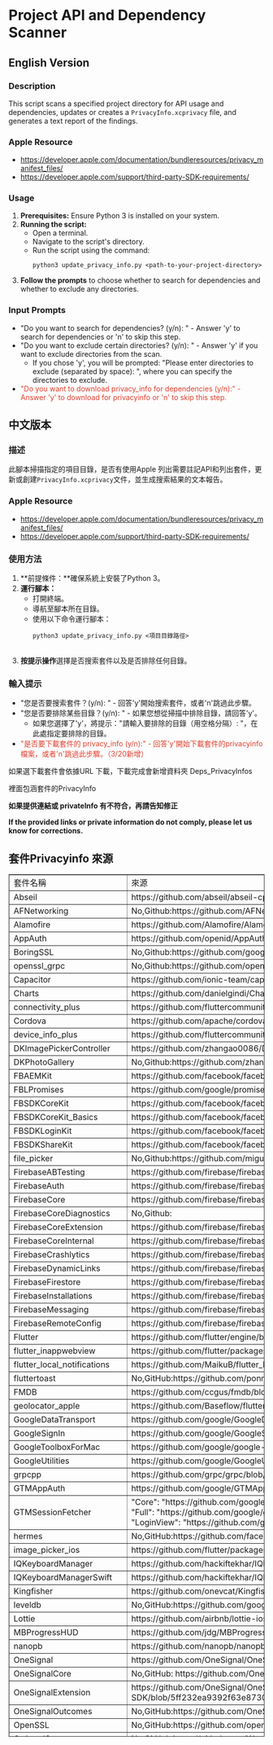 <p>&nbsp;</p>
<div dir="auto">
	<div class="markdown-heading" dir="auto">
		<h1 class="heading-element" dir="auto">Project API and Dependency Scanner</h1>
		<a id="user-content-project-api-and-dependency-scanner" class="anchor" href="https://github.com/kimbely0320/update_privacy_info.py#project-api-and-dependency-scanner"></a></div>
	<a id="user-content-project-api-and-dependency-scanner" href="https://github.com/kimbely0320/update_privacy_info.py#project-api-and-dependency-scanner"></a></div>
<div dir="auto">
	<div class="markdown-heading" dir="auto">
		<h2 class="heading-element" dir="auto">English Version</h2>
		<a id="user-content-english-version" class="anchor" href="https://github.com/kimbely0320/update_privacy_info.py#english-version"></a></div>
	<a id="user-content-english-version" href="https://github.com/kimbely0320/update_privacy_info.py#english-version"></a></div>
<div dir="auto">
	<div class="markdown-heading" dir="auto">
		<h3 class="heading-element" dir="auto">Description</h3>
		<a id="user-content-description" class="anchor" href="https://github.com/kimbely0320/update_privacy_info.py#description"></a></div>
	<a id="user-content-description" href="https://github.com/kimbely0320/update_privacy_info.py#description"></a></div>
<p dir="auto">This script scans a specified project directory for API usage and dependencies, updates or creates a <code>PrivacyInfo.xcprivacy</code> file, and generates a text report of the findings.</p>
<div dir="auto">
	<div class="markdown-heading" dir="auto">
		<h3 class="heading-element" dir="auto">Apple Resource</h3>
		<a id="user-content-apple-resource" class="anchor" href="https://github.com/kimbely0320/update_privacy_info.py#apple-resource"></a></div>
	<a id="user-content-apple-resource" href="https://github.com/kimbely0320/update_privacy_info.py#apple-resource"></a></div>
<ul dir="auto">
	<li><a href="https://developer.apple.com/documentation/bundleresources/privacy_manifest_files/" rel="nofollow">https://developer.apple.com/documentation/bundleresources/privacy_manifest_files/</a></li>
	<li><a href="https://developer.apple.com/support/third-party-SDK-requirements/" rel="nofollow">https://developer.apple.com/support/third-party-SDK-requirements/</a></li>
</ul>
<div dir="auto">
	<div class="markdown-heading" dir="auto">
		<h3 class="heading-element" dir="auto">Usage</h3>
		<a id="user-content-usage" class="anchor" href="https://github.com/kimbely0320/update_privacy_info.py#usage"></a></div>
	<a id="user-content-usage" href="https://github.com/kimbely0320/update_privacy_info.py#usage"></a></div>
<ol dir="auto">
	<li><strong>Prerequisites:</strong> Ensure Python 3 is installed on your system.</li>
	<li><strong>Running the script:</strong>
		<ul dir="auto">
			<li>Open a terminal.</li>
			<li>Navigate to the script's directory.</li>
			<li>Run the script using the command:
				<div dir="auto">
					<pre><code>python3 update_privacy_info.py &lt;path-to-your-project-directory&gt;</code><code></code></pre>
				</div>
			</li>
		</ul>
	</li>
	<li><strong>Follow the prompts</strong> to choose whether to search for dependencies and whether to exclude any directories.</li>
</ol>
<div dir="auto">
	<div class="markdown-heading" dir="auto">
		<h3 class="heading-element" dir="auto">Input Prompts</h3>
		<a id="user-content-input-prompts" class="anchor" href="https://github.com/kimbely0320/update_privacy_info.py#input-prompts"></a></div>
	<a id="user-content-input-prompts" href="https://github.com/kimbely0320/update_privacy_info.py#input-prompts"></a></div>
<ul dir="auto">
	<li>"Do you want to search for dependencies? (y/n): " - Answer 'y' to search for dependencies or 'n' to skip this step.</li>
	<li>"Do you want to exclude certain directories? (y/n): " - Answer 'y' if you want to exclude directories from the scan.
		<ul dir="auto">
			<li>If you chose 'y', you will be prompted: "Please enter directories to exclude (separated by space): ", where you can specify the directories to exclude.</li>
		</ul>
	</li>
	<li><span style="color: #e03e2d;">"Do you want to download privacy_info for dependencies (y/n):" - Answer 'y' to download for privacyinfo or 'n' to skip this step.</span></li>
</ul>
<div dir="auto">
	<div class="markdown-heading" dir="auto">
		<h2 class="heading-element" dir="auto">中文版本</h2>
		<a id="user-content-中文版本" class="anchor" href="https://github.com/kimbely0320/update_privacy_info.py#%E4%B8%AD%E6%96%87%E7%89%88%E6%9C%AC"></a></div>
	<a id="user-content-中文版本" href="https://github.com/kimbely0320/update_privacy_info.py#%E4%B8%AD%E6%96%87%E7%89%88%E6%9C%AC"></a></div>
<div dir="auto">
	<div class="markdown-heading" dir="auto">
		<h3 class="heading-element" dir="auto">描述</h3>
		<a id="user-content-描述" class="anchor" href="https://github.com/kimbely0320/update_privacy_info.py#%E6%8F%8F%E8%BF%B0"></a></div>
	<a id="user-content-描述" href="https://github.com/kimbely0320/update_privacy_info.py#%E6%8F%8F%E8%BF%B0"></a></div>
<p dir="auto">此腳本掃描指定的項目目錄，是否有使用Apple 列出需要註記API和列出套件，更新或創建<code>PrivacyInfo.xcprivacy</code>文件，並生成搜索結果的文本報告。</p>
<div dir="auto">
	<div class="markdown-heading" dir="auto">
		<h3 class="heading-element" dir="auto">Apple Resource</h3>
		<a id="user-content-apple-resource-1" class="anchor" href="https://github.com/kimbely0320/update_privacy_info.py#apple-resource-1"></a></div>
	<a id="user-content-apple-resource-1" href="https://github.com/kimbely0320/update_privacy_info.py#apple-resource-1"></a></div>
<ul dir="auto">
	<li><a href="https://developer.apple.com/documentation/bundleresources/privacy_manifest_files/" rel="nofollow">https://developer.apple.com/documentation/bundleresources/privacy_manifest_files/</a></li>
	<li><a href="https://developer.apple.com/support/third-party-SDK-requirements/" rel="nofollow">https://developer.apple.com/support/third-party-SDK-requirements/</a></li>
</ul>
<div dir="auto">
	<div class="markdown-heading" dir="auto">
		<h3 class="heading-element" dir="auto">使用方法</h3>
		<a id="user-content-使用方法" class="anchor" href="https://github.com/kimbely0320/update_privacy_info.py#%E4%BD%BF%E7%94%A8%E6%96%B9%E6%B3%95"></a></div>
	<a id="user-content-使用方法" href="https://github.com/kimbely0320/update_privacy_info.py#%E4%BD%BF%E7%94%A8%E6%96%B9%E6%B3%95"></a></div>
<ol dir="auto">
	<li>**前提條件：**確保系統上安裝了Python 3。</li>
	<li><strong>運行腳本：</strong>
		<ul dir="auto">
			<li>打開終端。</li>
			<li>導航至腳本所在目錄。</li>
			<li>使用以下命令運行腳本：
				<div dir="auto">
					<div class="snippet-clipboard-content notranslate position-relative overflow-auto">
						<pre class="notranslate"><code>python3 update_privacy_info.py &lt;項目目錄路徑&gt;</code></pre>
					</div>
					<div dir="auto">&nbsp;</div>
				</div>
			</li>
		</ul>
	</li>
	<li><strong>按提示操作</strong>選擇是否搜索套件以及是否排除任何目錄。</li>
</ol>
<div dir="auto">
	<div class="markdown-heading" dir="auto">
		<h3 class="heading-element" dir="auto">輸入提示</h3>
		<a id="user-content-輸入提示" class="anchor" href="https://github.com/kimbely0320/update_privacy_info.py#%E8%BC%B8%E5%85%A5%E6%8F%90%E7%A4%BA"></a></div>
	<a id="user-content-輸入提示" href="https://github.com/kimbely0320/update_privacy_info.py#%E8%BC%B8%E5%85%A5%E6%8F%90%E7%A4%BA"></a></div>
<ul dir="auto">
	<li>"您是否要搜索套件？(y/n): " - 回答'y'開始搜索套件，或者'n'跳過此步驟。</li>
	<li>"您是否要排除某些目錄？(y/n): " - 如果您想從掃描中排除目錄，請回答'y'。
		<ul dir="auto">
			<li>如果您選擇了'y'，將提示："請輸入要排除的目錄（用空格分隔）: "，在此處指定要排除的目錄。</li>
		</ul>
	</li>
	<li><span style="color: #e03e2d;">"是否要下載套件的 privacy_info (y/n):" - 回答'y'開始下載套件的privacyinfo檔案，或者'n'跳過此步驟。（3/20新增）</span></li>
</ul>
<p dir="auto">如果選下載套件會依據URL 下載，下載完成會新增資料夾 Deps_PrivacyInfos</p>
<p dir="auto">裡面包涵套件的PrivacyInfo</p>
<p dir="auto"><strong>如果提供連結或 privateInfo 有不符合，再請告知修正</strong></p>
<p dir="auto"><strong>If the provided links or private information do not comply, please let us know for corrections.</strong></p>
<div class="markdown-heading" dir="auto">
	<h2 class="heading-element" dir="auto">套件Privacyinfo 來源</h2>
	<table style="border-collapse: collapse; width: 100%; height: 1694px;" border="1">
		<tbody>
			<tr style="height: 22px;">
				<td style="width: 25.890986%; height: 22px;">套件名稱</td>
				<td style="width: 74.109014%; height: 22px;">來源</td>
			</tr>
			<tr style="height: 22px;">
				<td style="width: 25.890986%; height: 22px;">
					<div>
						<div>Abseil</div>
					</div>
				</td>
				<td style="width: 74.109014%; height: 22px;">
					<div>
						<div>https://github.com/abseil/abseil-cpp/blob/a41e0168bf2e4f071adc145e0ea8ccec767cd98f/PrivacyInfo.xcprivacy#L4</div>
					</div>
				</td>
			</tr>
			<tr style="height: 22px;">
				<td style="width: 25.890986%; height: 22px;">
					<div>
						<div>
							<div>
								<div>AFNetworking</div>
							</div>
						</div>
					</div>
				</td>
				<td style="width: 74.109014%; height: 22px;">
					<div>
						<div>
							<div>
								<div>No,Github:https://github.com/AFNetworking/AFNetworking</div>
							</div>
						</div>
					</div>
				</td>
			</tr>
			<tr style="height: 22px;">
				<td style="width: 25.890986%; height: 22px;">
					<div>
						<div>
							<div>
								<div>
									<div>
										<div>Alamofire</div>
									</div>
								</div>
							</div>
						</div>
					</div>
				</td>
				<td style="width: 74.109014%; height: 22px;">
					<div>
						<div>
							<div>
								<div>
									<div>
										<div>https://github.com/Alamofire/Alamofire/blob/master/Source/PrivacyInfo.xcprivacy</div>
									</div>
								</div>
							</div>
						</div>
					</div>
				</td>
			</tr>
			<tr style="height: 22px;">
				<td style="width: 25.890986%; height: 22px;">
					<div>
						<div>
							<div>
								<div>
									<div>
										<div>
											<div>
												<div>AppAuth</div>
											</div>
										</div>
									</div>
								</div>
							</div>
						</div>
					</div>
				</td>
				<td style="width: 74.109014%; height: 22px;">
					<div>
						<div>
							<div>
								<div>
									<div>
										<div>
											<div>
												<div>https://github.com/openid/AppAuth-iOS/blob/master/Sources/AppAuth/Resources/PrivacyInfo.xcprivacy</div>
											</div>
										</div>
									</div>
								</div>
							</div>
						</div>
					</div>
				</td>
			</tr>
			<tr style="height: 22px;">
				<td style="width: 25.890986%; height: 22px;">
					<div>
						<div>
							<div>
								<div>
									<div>
										<div>
											<div>
												<div>
													<div>
														<div>BoringSSL</div>
													</div>
												</div>
											</div>
										</div>
									</div>
								</div>
							</div>
						</div>
					</div>
				</td>
				<td style="width: 74.109014%; height: 22px;">
					<div>
						<div>
							<div>
								<div>
									<div>
										<div>
											<div>
												<div>
													<div>
														<div>No,Github:https://github.com/google/boringssl</div>
													</div>
												</div>
											</div>
										</div>
									</div>
								</div>
							</div>
						</div>
					</div>
				</td>
			</tr>
			<tr style="height: 22px;">
				<td style="width: 25.890986%; height: 22px;">
					<div>
						<div>
							<div>
								<div>
									<div>
										<div>
											<div>
												<div>
													<div>
														<div>openssl_grpc</div>
													</div>
												</div>
											</div>
										</div>
									</div>
								</div>
							</div>
						</div>
					</div>
				</td>
				<td style="width: 74.109014%; height: 22px;">
					<div>
						<div>
							<div>
								<div>
									<div>
										<div>
											<div>
												<div>
													<div>
														<div>No,Github:https://github.com/openssl/openssl/discussions/23262</div>
													</div>
												</div>
											</div>
										</div>
									</div>
								</div>
							</div>
						</div>
					</div>
				</td>
			</tr>
			<tr style="height: 22px;">
				<td style="width: 25.890986%; height: 22px;">
					<div>
						<div>
							<div>
								<div>
									<div>
										<div>
											<div>
												<div>
													<div>
														<div>Capacitor</div>
													</div>
												</div>
											</div>
										</div>
									</div>
								</div>
							</div>
						</div>
					</div>
				</td>
				<td style="width: 74.109014%; height: 22px;">
					<div>
						<div>
							<div>
								<div>
									<div>
										<div>
											<div>
												<div>
													<div>
														<div>https://github.com/ionic-team/capacitor/blob/main/ios/Capacitor/Capacitor/PrivacyInfo.xcprivacy</div>
													</div>
												</div>
											</div>
										</div>
									</div>
								</div>
							</div>
						</div>
					</div>
				</td>
			</tr>
			<tr style="height: 22px;">
				<td style="width: 25.890986%; height: 22px;">
					<div>
						<div>
							<div>
								<div>
									<div>
										<div>
											<div>
												<div>
													<div>
														<div>Charts</div>
													</div>
												</div>
											</div>
										</div>
									</div>
								</div>
							</div>
						</div>
					</div>
				</td>
				<td style="width: 74.109014%; height: 22px;">
					<div>
						<div>
							<div>
								<div>
									<div>
										<div>
											<div>
												<div>
													<div>
														<div>https://github.com/danielgindi/Charts/blob/master/Source/Charts/PrivacyInfo.xcprivacy</div>
													</div>
												</div>
											</div>
										</div>
									</div>
								</div>
							</div>
						</div>
					</div>
				</td>
			</tr>
			<tr style="height: 22px;">
				<td style="width: 25.890986%; height: 22px;">
					<div>
						<div>
							<div>
								<div>
									<div>
										<div>
											<div>
												<div>
													<div>
														<div>connectivity_plus</div>
													</div>
												</div>
											</div>
										</div>
									</div>
								</div>
							</div>
						</div>
					</div>
				</td>
				<td style="width: 74.109014%; height: 22px;">
					<div>
						<div>
							<div>
								<div>
									<div>
										<div>
											<div>
												<div>
													<div>
														<div>https://github.com/fluttercommunity/plus_plugins/blob/main/packages/connectivity_plus/connectivity_plus/darwin/PrivacyInfo.xcprivacy</div>
													</div>
												</div>
											</div>
										</div>
									</div>
								</div>
							</div>
						</div>
					</div>
				</td>
			</tr>
			<tr style="height: 22px;">
				<td style="width: 25.890986%; height: 22px;">
					<div>
						<div>
							<div>
								<div>
									<div>
										<div>
											<div>
												<div>
													<div>
														<div>Cordova</div>
													</div>
												</div>
											</div>
										</div>
									</div>
								</div>
							</div>
						</div>
					</div>
				</td>
				<td style="width: 74.109014%; height: 22px;">
					<div>
						<div>
							<div>
								<div>
									<div>
										<div>
											<div>
												<div>
													<div>
														<div>https://github.com/apache/cordova-ios/blob/master/CordovaLib/PrivacyInfo.xcprivacy</div>
													</div>
												</div>
											</div>
										</div>
									</div>
								</div>
							</div>
						</div>
					</div>
				</td>
			</tr>
			<tr style="height: 22px;">
				<td style="width: 25.890986%; height: 22px;">
					<div>
						<div>
							<div>
								<div>
									<div>
										<div>
											<div>
												<div>
													<div>
														<div>device_info_plus</div>
													</div>
												</div>
											</div>
										</div>
									</div>
								</div>
							</div>
						</div>
					</div>
				</td>
				<td style="width: 74.109014%; height: 22px;">
					<div>
						<div>
							<div>
								<div>
									<div>
										<div>
											<div>
												<div>
													<div>
														<div>https://github.com/fluttercommunity/plus_plugins/blob/9e187803d395bf1d8cbe74a0494ef28989451dde/packages/device_info_plus/device_info_plus/ios/PrivacyInfo.xcprivacy</div>
													</div>
												</div>
											</div>
										</div>
									</div>
								</div>
							</div>
						</div>
					</div>
				</td>
			</tr>
			<tr style="height: 22px;">
				<td style="width: 25.890986%; height: 22px;">
					<div>
						<div>
							<div>
								<div>
									<div>
										<div>
											<div>
												<div>
													<div>
														<div>DKImagePickerController</div>
													</div>
												</div>
											</div>
										</div>
									</div>
								</div>
							</div>
						</div>
					</div>
				</td>
				<td style="width: 74.109014%; height: 22px;">
					<div>
						<div>
							<div>
								<div>
									<div>
										<div>
											<div>
												<div>
													<div>
														<div>https://github.com/zhangao0086/DKImagePickerController/blob/develop/Sources/DKImagePickerController/Resource/Resources/PrivacyInfo.xcprivacy</div>
													</div>
												</div>
											</div>
										</div>
									</div>
								</div>
							</div>
						</div>
					</div>
				</td>
			</tr>
			<tr style="height: 22px;">
				<td style="width: 25.890986%; height: 22px;">
					<div>
						<div>
							<div>
								<div>
									<div>
										<div>
											<div>
												<div>
													<div>
														<div>DKPhotoGallery</div>
													</div>
												</div>
											</div>
										</div>
									</div>
								</div>
							</div>
						</div>
					</div>
				</td>
				<td style="width: 74.109014%; height: 22px;">
					<div>
						<div>
							<div>
								<div>
									<div>
										<div>
											<div>
												<div>
													<div>
														<div>No,Github:https://github.com/zhangao0086/DKPhotoGallery</div>
													</div>
												</div>
											</div>
										</div>
									</div>
								</div>
							</div>
						</div>
					</div>
				</td>
			</tr>
			<tr style="height: 22px;">
				<td style="width: 25.890986%; height: 22px;">
					<div>
						<div>
							<div>
								<div>
									<div>
										<div>
											<div>
												<div>
													<div>
														<div>FBAEMKit</div>
													</div>
												</div>
											</div>
										</div>
									</div>
								</div>
							</div>
						</div>
					</div>
				</td>
				<td style="width: 74.109014%; height: 22px;">
					<div>
						<div>
							<div>
								<div>
									<div>
										<div>
											<div>
												<div>
													<div>
														<div>https://github.com/facebook/facebook-ios-sdk/blob/98c573cc4e997fdc7c58113f84df56eed3a2dfd3/FBAEMKit/FBAEMKit/PrivacyInfo.xcprivacy#L4</div>
													</div>
												</div>
											</div>
										</div>
									</div>
								</div>
							</div>
						</div>
					</div>
				</td>
			</tr>
			<tr style="height: 22px;">
				<td style="width: 25.890986%; height: 22px;">
					<div>
						<div>
							<div>
								<div>
									<div>
										<div>
											<div>
												<div>
													<div>
														<div>FBLPromises</div>
													</div>
												</div>
											</div>
										</div>
									</div>
								</div>
							</div>
						</div>
					</div>
				</td>
				<td style="width: 74.109014%; height: 22px;">
					<div>
						<div>
							<div>
								<div>
									<div>
										<div>
											<div>
												<div>
													<div>
														<div>https://github.com/google/promises/blob/540318ecedd63d883069ae7f1ed811a2df00b6ac/Sources/FBLPromises/Resources/PrivacyInfo.xcprivacy#L4</div>
													</div>
												</div>
											</div>
										</div>
									</div>
								</div>
							</div>
						</div>
					</div>
				</td>
			</tr>
			<tr style="height: 22px;">
				<td style="width: 25.890986%; height: 22px;">
					<div>
						<div>
							<div>
								<div>
									<div>
										<div>
											<div>
												<div>
													<div>
														<div>FBSDKCoreKit</div>
													</div>
												</div>
											</div>
										</div>
									</div>
								</div>
							</div>
						</div>
					</div>
				</td>
				<td style="width: 74.109014%; height: 22px;">
					<div>
						<div>
							<div>
								<div>
									<div>
										<div>
											<div>
												<div>
													<div>
														<div>https://github.com/facebook/facebook-ios-sdk/blob/98c573cc4e997fdc7c58113f84df56eed3a2dfd3/FBSDKCoreKit/FBSDKCoreKit/PrivacyInfo.xcprivacy#L4</div>
													</div>
												</div>
											</div>
										</div>
									</div>
								</div>
							</div>
						</div>
					</div>
				</td>
			</tr>
			<tr style="height: 22px;">
				<td style="width: 25.890986%; height: 22px;">
					<div>
						<div>
							<div>
								<div>
									<div>
										<div>
											<div>
												<div>
													<div>
														<div>FBSDKCoreKit_Basics</div>
													</div>
												</div>
											</div>
										</div>
									</div>
								</div>
							</div>
						</div>
					</div>
				</td>
				<td style="width: 74.109014%; height: 22px;">
					<div>
						<div>
							<div>
								<div>
									<div>
										<div>
											<div>
												<div>
													<div>
														<div>https://github.com/facebook/facebook-ios-sdk/blob/main/FBSDKCoreKit_Basics/FBSDKCoreKit_Basics/PrivacyInfo.xcprivacy</div>
													</div>
												</div>
											</div>
										</div>
									</div>
								</div>
							</div>
						</div>
					</div>
				</td>
			</tr>
			<tr style="height: 22px;">
				<td style="width: 25.890986%; height: 22px;">
					<div>
						<div>
							<div>
								<div>
									<div>
										<div>
											<div>
												<div>
													<div>
														<div>FBSDKLoginKit</div>
													</div>
												</div>
											</div>
										</div>
									</div>
								</div>
							</div>
						</div>
					</div>
				</td>
				<td style="width: 74.109014%; height: 22px;">
					<div>
						<div>
							<div>
								<div>
									<div>
										<div>
											<div>
												<div>
													<div>
														<div>https://github.com/facebook/facebook-ios-sdk/blob/98c573cc4e997fdc7c58113f84df56eed3a2dfd3/FBSDKLoginKit/FBSDKLoginKit/PrivacyInfo.xcprivacy#L4</div>
													</div>
												</div>
											</div>
										</div>
									</div>
								</div>
							</div>
						</div>
					</div>
				</td>
			</tr>
			<tr style="height: 22px;">
				<td style="width: 25.890986%; height: 22px;">
					<div>
						<div>
							<div>
								<div>
									<div>
										<div>
											<div>
												<div>
													<div>
														<div>FBSDKShareKit</div>
													</div>
												</div>
											</div>
										</div>
									</div>
								</div>
							</div>
						</div>
					</div>
				</td>
				<td style="width: 74.109014%; height: 22px;">
					<div>
						<div>
							<div>
								<div>
									<div>
										<div>
											<div>
												<div>
													<div>
														<div>https://github.com/facebook/facebook-ios-sdk/blob/98c573cc4e997fdc7c58113f84df56eed3a2dfd3/FBSDKShareKit/FBSDKShareKit/PrivacyInfo.xcprivacy#L4</div>
													</div>
												</div>
											</div>
										</div>
									</div>
								</div>
							</div>
						</div>
					</div>
				</td>
			</tr>
			<tr style="height: 22px;">
				<td style="width: 25.890986%; height: 22px;">
					<div>
						<div>
							<div>
								<div>
									<div>
										<div>
											<div>
												<div>
													<div>
														<div>file_picker</div>
													</div>
												</div>
											</div>
										</div>
									</div>
								</div>
							</div>
						</div>
					</div>
				</td>
				<td style="width: 74.109014%; height: 22px;">
					<div>
						<div>
							<div>
								<div>
									<div>
										<div>
											<div>
												<div>
													<div>
														<div>No,Github:https://github.com/miguelpruivo/flutter_file_picker</div>
													</div>
												</div>
											</div>
										</div>
									</div>
								</div>
							</div>
						</div>
					</div>
				</td>
			</tr>
			<tr style="height: 22px;">
				<td style="width: 25.890986%; height: 22px;">
					<div>
						<div>
							<div>
								<div>
									<div>
										<div>
											<div>
												<div>
													<div>
														<div>FirebaseABTesting</div>
													</div>
												</div>
											</div>
										</div>
									</div>
								</div>
							</div>
						</div>
					</div>
				</td>
				<td style="width: 74.109014%; height: 22px;">
					<div>
						<div>
							<div>
								<div>
									<div>
										<div>
											<div>
												<div>
													<div>
														<div>https://github.com/firebase/firebase-ios-sdk/blob/main/FirebaseABTesting/Sources/Resources/PrivacyInfo.xcprivacy</div>
													</div>
												</div>
											</div>
										</div>
									</div>
								</div>
							</div>
						</div>
					</div>
				</td>
			</tr>
			<tr style="height: 22px;">
				<td style="width: 25.890986%; height: 22px;">
					<div>
						<div>
							<div>
								<div>
									<div>
										<div>
											<div>
												<div>
													<div>
														<div>FirebaseAuth</div>
													</div>
												</div>
											</div>
										</div>
									</div>
								</div>
							</div>
						</div>
					</div>
				</td>
				<td style="width: 74.109014%; height: 22px;">
					<div>
						<div>
							<div>
								<div>
									<div>
										<div>
											<div>
												<div>
													<div>
														<div>https://github.com/firebase/firebase-ios-sdk/blob/main/FirebaseAuth/Sources/Resources/PrivacyInfo.xcprivacy</div>
													</div>
												</div>
											</div>
										</div>
									</div>
								</div>
							</div>
						</div>
					</div>
				</td>
			</tr>
			<tr style="height: 22px;">
				<td style="width: 25.890986%; height: 22px;">
					<div>
						<div>
							<div>
								<div>
									<div>
										<div>
											<div>
												<div>
													<div>
														<div>FirebaseCore</div>
													</div>
												</div>
											</div>
										</div>
									</div>
								</div>
							</div>
						</div>
					</div>
				</td>
				<td style="width: 74.109014%; height: 22px;">
					<div>
						<div>
							<div>
								<div>
									<div>
										<div>
											<div>
												<div>
													<div>
														<div>https://github.com/firebase/firebase-ios-sdk/blob/main/FirebaseCore/Sources/Resources/PrivacyInfo.xcprivacy</div>
													</div>
												</div>
											</div>
										</div>
									</div>
								</div>
							</div>
						</div>
					</div>
				</td>
			</tr>
			<tr style="height: 22px;">
				<td style="width: 25.890986%; height: 22px;">
					<div>
						<div>
							<div>
								<div>
									<div>
										<div>
											<div>
												<div>
													<div>
														<div>FirebaseCoreDiagnostics</div>
													</div>
												</div>
											</div>
										</div>
									</div>
								</div>
							</div>
						</div>
					</div>
				</td>
				<td style="width: 74.109014%; height: 22px;">
					<div>
						<div>
							<div>
								<div>
									<div>
										<div>
											<div>
												<div>
													<div>
														<div>No,Github:</div>
													</div>
												</div>
											</div>
										</div>
									</div>
								</div>
							</div>
						</div>
					</div>
				</td>
			</tr>
			<tr style="height: 22px;">
				<td style="width: 25.890986%; height: 22px;">
					<div>
						<div>
							<div>
								<div>
									<div>
										<div>
											<div>
												<div>
													<div>
														<div>FirebaseCoreExtension</div>
													</div>
												</div>
											</div>
										</div>
									</div>
								</div>
							</div>
						</div>
					</div>
				</td>
				<td style="width: 74.109014%; height: 22px;">
					<div>
						<div>
							<div>
								<div>
									<div>
										<div>
											<div>
												<div>
													<div>
														<div>https://github.com/firebase/firebase-ios-sdk/blob/main/FirebaseCore/Extension/Resources/PrivacyInfo.xcprivacy</div>
													</div>
												</div>
											</div>
										</div>
									</div>
								</div>
							</div>
						</div>
					</div>
				</td>
			</tr>
			<tr style="height: 22px;">
				<td style="width: 25.890986%; height: 22px;">
					<div>
						<div>
							<div>
								<div>
									<div>
										<div>
											<div>
												<div>
													<div>
														<div>FirebaseCoreInternal</div>
													</div>
												</div>
											</div>
										</div>
									</div>
								</div>
							</div>
						</div>
					</div>
				</td>
				<td style="width: 74.109014%; height: 22px;">
					<div>
						<div>
							<div>
								<div>
									<div>
										<div>
											<div>
												<div>
													<div>
														<div>https://github.com/firebase/firebase-ios-sdk/blob/main/FirebaseCore/Internal/Sources/Resources/PrivacyInfo.xcprivacy</div>
													</div>
												</div>
											</div>
										</div>
									</div>
								</div>
							</div>
						</div>
					</div>
				</td>
			</tr>
			<tr style="height: 22px;">
				<td style="width: 25.890986%; height: 22px;">
					<div>
						<div>
							<div>
								<div>
									<div>
										<div>
											<div>
												<div>
													<div>
														<div>FirebaseCrashlytics</div>
													</div>
												</div>
											</div>
										</div>
									</div>
								</div>
							</div>
						</div>
					</div>
				</td>
				<td style="width: 74.109014%; height: 22px;">
					<div>
						<div>
							<div>
								<div>
									<div>
										<div>
											<div>
												<div>
													<div>
														<div>https://github.com/firebase/firebase-ios-sdk/blob/main/Crashlytics/Resources/PrivacyInfo.xcprivacy</div>
													</div>
												</div>
											</div>
										</div>
									</div>
								</div>
							</div>
						</div>
					</div>
				</td>
			</tr>
			<tr style="height: 22px;">
				<td style="width: 25.890986%; height: 22px;">
					<div>
						<div>
							<div>
								<div>
									<div>
										<div>
											<div>
												<div>
													<div>
														<div>FirebaseDynamicLinks</div>
													</div>
												</div>
											</div>
										</div>
									</div>
								</div>
							</div>
						</div>
					</div>
				</td>
				<td style="width: 74.109014%; height: 22px;">
					<div>
						<div>
							<div>
								<div>
									<div>
										<div>
											<div>
												<div>
													<div>
														<div>https://github.com/firebase/firebase-ios-sdk/blob/main/FirebaseDynamicLinks/Sources/Resources/PrivacyInfo.xcprivacy</div>
													</div>
												</div>
											</div>
										</div>
									</div>
								</div>
							</div>
						</div>
					</div>
				</td>
			</tr>
			<tr style="height: 22px;">
				<td style="width: 25.890986%; height: 22px;">
					<div>
						<div>
							<div>
								<div>
									<div>
										<div>
											<div>
												<div>
													<div>
														<div>FirebaseFirestore</div>
													</div>
												</div>
											</div>
										</div>
									</div>
								</div>
							</div>
						</div>
					</div>
				</td>
				<td style="width: 74.109014%; height: 22px;">
					<div>
						<div>
							<div>
								<div>
									<div>
										<div>
											<div>
												<div>
													<div>
														<div>https://github.com/firebase/firebase-ios-sdk/blob/main/Firestore/Swift/Source/Resources/PrivacyInfo.xcprivacy</div>
													</div>
												</div>
											</div>
										</div>
									</div>
								</div>
							</div>
						</div>
					</div>
				</td>
			</tr>
			<tr style="height: 22px;">
				<td style="width: 25.890986%; height: 22px;">
					<div>
						<div>
							<div>
								<div>
									<div>
										<div>
											<div>
												<div>
													<div>
														<div>FirebaseInstallations</div>
													</div>
												</div>
											</div>
										</div>
									</div>
								</div>
							</div>
						</div>
					</div>
				</td>
				<td style="width: 74.109014%; height: 22px;">
					<div>
						<div>
							<div>
								<div>
									<div>
										<div>
											<div>
												<div>
													<div>
														<div>https://github.com/firebase/firebase-ios-sdk/blob/main/FirebaseInstallations/Source/Library/Resources/PrivacyInfo.xcprivacy</div>
													</div>
												</div>
											</div>
										</div>
									</div>
								</div>
							</div>
						</div>
					</div>
				</td>
			</tr>
			<tr style="height: 22px;">
				<td style="width: 25.890986%; height: 22px;">
					<div>
						<div>
							<div>
								<div>
									<div>
										<div>
											<div>
												<div>
													<div>
														<div>FirebaseMessaging</div>
													</div>
												</div>
											</div>
										</div>
									</div>
								</div>
							</div>
						</div>
					</div>
				</td>
				<td style="width: 74.109014%; height: 22px;">
					<div>
						<div>
							<div>
								<div>
									<div>
										<div>
											<div>
												<div>
													<div>
														<div>https://github.com/firebase/firebase-ios-sdk/blob/main/FirebaseMessaging/Sources/Resources/PrivacyInfo.xcprivacy</div>
													</div>
												</div>
											</div>
										</div>
									</div>
								</div>
							</div>
						</div>
					</div>
				</td>
			</tr>
			<tr style="height: 22px;">
				<td style="width: 25.890986%; height: 22px;">
					<div>
						<div>
							<div>
								<div>
									<div>
										<div>
											<div>
												<div>
													<div>
														<div>FirebaseRemoteConfig</div>
													</div>
												</div>
											</div>
										</div>
									</div>
								</div>
							</div>
						</div>
					</div>
				</td>
				<td style="width: 74.109014%; height: 22px;">
					<div>
						<div>
							<div>
								<div>
									<div>
										<div>
											<div>
												<div>
													<div>
														<div>https://github.com/firebase/firebase-ios-sdk/blob/main/FirebaseRemoteConfig/Swift/Resources/PrivacyInfo.xcprivacy</div>
													</div>
												</div>
											</div>
										</div>
									</div>
								</div>
							</div>
						</div>
					</div>
				</td>
			</tr>
			<tr style="height: 22px;">
				<td style="width: 25.890986%; height: 22px;">
					<div>
						<div>
							<div>
								<div>
									<div>
										<div>
											<div>
												<div>
													<div>
														<div>Flutter</div>
													</div>
												</div>
											</div>
										</div>
									</div>
								</div>
							</div>
						</div>
					</div>
				</td>
				<td style="width: 74.109014%; height: 22px;">
					<div>
						<div>
							<div>
								<div>
									<div>
										<div>
											<div>
												<div>
													<div>
														<div>https://github.com/flutter/engine/blob/a565cea256c7bafeaa0c26c2f1b0d66a52692d02/shell/platform/darwin/ios/framework/PrivacyInfo.xcprivacy#L9-L12</div>
													</div>
												</div>
											</div>
										</div>
									</div>
								</div>
							</div>
						</div>
					</div>
				</td>
			</tr>
			<tr style="height: 22px;">
				<td style="width: 25.890986%; height: 22px;">
					<div>
						<div>
							<div>
								<div>
									<div>
										<div>
											<div>
												<div>
													<div>
														<div>flutter_inappwebview</div>
													</div>
												</div>
											</div>
										</div>
									</div>
								</div>
							</div>
						</div>
					</div>
				</td>
				<td style="width: 74.109014%; height: 22px;">
					<div>
						<div>
							<div>
								<div>
									<div>
										<div>
											<div>
												<div>
													<div>
														<div>https://github.com/flutter/packages/blob/main/packages/webview_flutter/webview_flutter_wkwebview/ios/Resources/PrivacyInfo.xcprivacy</div>
													</div>
												</div>
											</div>
										</div>
									</div>
								</div>
							</div>
						</div>
					</div>
				</td>
			</tr>
			<tr style="height: 22px;">
				<td style="width: 25.890986%; height: 22px;">
					<div>
						<div>
							<div>
								<div>
									<div>
										<div>
											<div>
												<div>
													<div>
														<div>flutter_local_notifications</div>
													</div>
												</div>
											</div>
										</div>
									</div>
								</div>
							</div>
						</div>
					</div>
				</td>
				<td style="width: 74.109014%; height: 22px;">
					<div>
						<div>
							<div>
								<div>
									<div>
										<div>
											<div>
												<div>
													<div>
														<div>https://github.com/MaikuB/flutter_local_notifications/blob/master/flutter_local_notifications/ios/Resources/PrivacyInfo.xcprivacy</div>
													</div>
												</div>
											</div>
										</div>
									</div>
								</div>
							</div>
						</div>
					</div>
				</td>
			</tr>
			<tr style="height: 22px;">
				<td style="width: 25.890986%; height: 22px;">
					<div>
						<div>
							<div>
								<div>
									<div>
										<div>
											<div>
												<div>
													<div>
														<div>fluttertoast</div>
													</div>
												</div>
											</div>
										</div>
									</div>
								</div>
							</div>
						</div>
					</div>
				</td>
				<td style="width: 74.109014%; height: 22px;">
					<div>
						<div>
							<div>
								<div>
									<div>
										<div>
											<div>
												<div>
													<div>
														<div>No,GitHub:https://github.com/ponnamkarthik/FlutterToast</div>
													</div>
												</div>
											</div>
										</div>
									</div>
								</div>
							</div>
						</div>
					</div>
				</td>
			</tr>
			<tr style="height: 22px;">
				<td style="width: 25.890986%; height: 22px;">
					<div>
						<div>
							<div>
								<div>
									<div>
										<div>
											<div>
												<div>
													<div>
														<div>FMDB</div>
													</div>
												</div>
											</div>
										</div>
									</div>
								</div>
							</div>
						</div>
					</div>
				</td>
				<td style="width: 74.109014%; height: 22px;">
					<div>
						<div>
							<div>
								<div>
									<div>
										<div>
											<div>
												<div>
													<div>
														<div>https://github.com/ccgus/fmdb/blob/master/privacy/PrivacyInfo.xcprivacy</div>
													</div>
												</div>
											</div>
										</div>
									</div>
								</div>
							</div>
						</div>
					</div>
				</td>
			</tr>
			<tr style="height: 22px;">
				<td style="width: 25.890986%; height: 22px;">
					<div>
						<div>
							<div>
								<div>
									<div>
										<div>
											<div>
												<div>
													<div>
														<div>geolocator_apple</div>
													</div>
												</div>
											</div>
										</div>
									</div>
								</div>
							</div>
						</div>
					</div>
				</td>
				<td style="width: 74.109014%; height: 22px;">
					<div>
						<div>
							<div>
								<div>
									<div>
										<div>
											<div>
												<div>
													<div>
														<div>https://github.com/Baseflow/flutter-geolocator/blob/main/geolocator_apple/ios/Resources/PrivacyInfo.xcprivacy</div>
													</div>
												</div>
											</div>
										</div>
									</div>
								</div>
							</div>
						</div>
					</div>
				</td>
			</tr>
			<tr style="height: 22px;">
				<td style="width: 25.890986%; height: 22px;">
					<div>
						<div>
							<div>
								<div>
									<div>
										<div>
											<div>
												<div>
													<div>
														<div>GoogleDataTransport</div>
													</div>
												</div>
											</div>
										</div>
									</div>
								</div>
							</div>
						</div>
					</div>
				</td>
				<td style="width: 74.109014%; height: 22px;">
					<div>
						<div>
							<div>
								<div>
									<div>
										<div>
											<div>
												<div>
													<div>
														<div>https://github.com/google/GoogleDataTransport/blob/main/GoogleDataTransport/Resources/PrivacyInfo.xcprivacy</div>
													</div>
												</div>
											</div>
										</div>
									</div>
								</div>
							</div>
						</div>
					</div>
				</td>
			</tr>
			<tr style="height: 22px;">
				<td style="width: 25.890986%; height: 22px;">
					<div>
						<div>
							<div>
								<div>
									<div>
										<div>
											<div>
												<div>
													<div>
														<div>GoogleSignIn</div>
													</div>
												</div>
											</div>
										</div>
									</div>
								</div>
							</div>
						</div>
					</div>
				</td>
				<td style="width: 74.109014%; height: 22px;">
					<div>
						<div>
							<div>
								<div>
									<div>
										<div>
											<div>
												<div>
													<div>
														<div>https://github.com/google/GoogleSignIn-iOS/blob/privacy-manifest/GoogleSignIn/Sources/Resources/PrivacyInfo.xcprivacy</div>
													</div>
												</div>
											</div>
										</div>
									</div>
								</div>
							</div>
						</div>
					</div>
				</td>
			</tr>
			<tr style="height: 22px;">
				<td style="width: 25.890986%; height: 22px;">
					<div>
						<div>
							<div>
								<div>
									<div>
										<div>
											<div>
												<div>
													<div>
														<div>GoogleToolboxForMac</div>
													</div>
												</div>
											</div>
										</div>
									</div>
								</div>
							</div>
						</div>
					</div>
				</td>
				<td style="width: 74.109014%; height: 22px;">
					<div>
						<div>
							<div>
								<div>
									<div>
										<div>
											<div>
												<div>
													<div>
														<div>https://github.com/google/google-toolbox-for-mac/blob/main/Resources/Base/PrivacyInfo.xcprivacy</div>
													</div>
												</div>
											</div>
										</div>
									</div>
								</div>
							</div>
						</div>
					</div>
				</td>
			</tr>
			<tr style="height: 22px;">
				<td style="width: 25.890986%; height: 22px;">
					<div>
						<div>
							<div>
								<div>
									<div>
										<div>
											<div>
												<div>
													<div>
														<div>GoogleUtilities</div>
													</div>
												</div>
											</div>
										</div>
									</div>
								</div>
							</div>
						</div>
					</div>
				</td>
				<td style="width: 74.109014%; height: 22px;">
					<div>
						<div>
							<div>
								<div>
									<div>
										<div>
											<div>
												<div>
													<div>
														<div>https://github.com/google/GoogleUtilities/blob/main/GoogleUtilities/Privacy/Resources/PrivacyInfo.xcprivacy</div>
													</div>
												</div>
											</div>
										</div>
									</div>
								</div>
							</div>
						</div>
					</div>
				</td>
			</tr>
			<tr style="height: 22px;">
				<td style="width: 25.890986%; height: 22px;">
					<div>
						<div>
							<div>
								<div>
									<div>
										<div>
											<div>
												<div>
													<div>
														<div>grpcpp</div>
													</div>
												</div>
											</div>
										</div>
									</div>
								</div>
							</div>
						</div>
					</div>
				</td>
				<td style="width: 74.109014%; height: 22px;">
					<div>
						<div>
							<div>
								<div>
									<div>
										<div>
											<div>
												<div>
													<div>
														<div>https://github.com/grpc/grpc/blob/master/src/objective-c/PrivacyInfo.xcprivacy</div>
													</div>
												</div>
											</div>
										</div>
									</div>
								</div>
							</div>
						</div>
					</div>
				</td>
			</tr>
			<tr style="height: 22px;">
				<td style="width: 25.890986%; height: 22px;">
					<div>
						<div>
							<div>
								<div>
									<div>
										<div>
											<div>
												<div>
													<div>
														<div>GTMAppAuth</div>
													</div>
												</div>
											</div>
										</div>
									</div>
								</div>
							</div>
						</div>
					</div>
				</td>
				<td style="width: 74.109014%; height: 22px;">
					<div>
						<div>
							<div>
								<div>
									<div>
										<div>
											<div>
												<div>
													<div>
														<div>https://github.com/google/GTMAppAuth/blob/master/GTMAppAuth/Sources/Resources/PrivacyInfo.xcprivacy</div>
													</div>
												</div>
											</div>
										</div>
									</div>
								</div>
							</div>
						</div>
					</div>
				</td>
			</tr>
			<tr style="height: 66px;">
				<td style="width: 25.890986%; height: 66px;">
					<div>
						<div>
							<div>
								<div>
									<div>
										<div>
											<div>
												<div>
													<div>
														<div>GTMSessionFetcher</div>
													</div>
												</div>
											</div>
										</div>
									</div>
								</div>
							</div>
						</div>
					</div>
				</td>
				<td style="width: 74.109014%; height: 66px;">
					<div>
						<div>
							<div>
								<div>
									<div>
										<div>
											<div>
												<div>
													<div>
														<div>"Core": "https://github.com/google/gtm-session-fetcher/blob/main/Sources/Core/Resources/PrivacyInfo.xcprivacy",</div>
														<div>"Full": "https://github.com/google/gtm-session-fetcher/blob/main/Sources/Full/Resources/PrivacyInfo.xcprivacy",</div>
														<div>"LoginView": "https://github.com/google/gtm-session-fetcher/blob/main/Sources/LogView/Resources/PrivacyInfo.xcprivacy"</div>
													</div>
												</div>
											</div>
										</div>
									</div>
								</div>
							</div>
						</div>
					</div>
				</td>
			</tr>
			<tr style="height: 22px;">
				<td style="width: 25.890986%; height: 22px;">
					<div>
						<div>
							<div>
								<div>
									<div>
										<div>
											<div>
												<div>
													<div>
														<div>hermes</div>
													</div>
												</div>
											</div>
										</div>
									</div>
								</div>
							</div>
						</div>
					</div>
				</td>
				<td style="width: 74.109014%; height: 22px;">
					<div>
						<div>
							<div>
								<div>
									<div>
										<div>
											<div>
												<div>
													<div>
														<div>No,GitHub:https://github.com/facebook/hermes</div>
													</div>
												</div>
											</div>
										</div>
									</div>
								</div>
							</div>
						</div>
					</div>
				</td>
			</tr>
			<tr style="height: 22px;">
				<td style="width: 25.890986%; height: 22px;">
					<div>
						<div>
							<div>
								<div>
									<div>
										<div>
											<div>
												<div>
													<div>
														<div>image_picker_ios</div>
													</div>
												</div>
											</div>
										</div>
									</div>
								</div>
							</div>
						</div>
					</div>
				</td>
				<td style="width: 74.109014%; height: 22px;">
					<div>
						<div>
							<div>
								<div>
									<div>
										<div>
											<div>
												<div>
													<div>
														<div>https://github.com/flutter/packages/blob/main/packages/image_picker/image_picker_ios/ios/Resources/PrivacyInfo.xcprivacy</div>
													</div>
												</div>
											</div>
										</div>
									</div>
								</div>
							</div>
						</div>
					</div>
				</td>
			</tr>
			<tr style="height: 22px;">
				<td style="width: 25.890986%; height: 22px;">
					<div>
						<div>
							<div>
								<div>
									<div>
										<div>
											<div>
												<div>
													<div>
														<div>IQKeyboardManager</div>
													</div>
												</div>
											</div>
										</div>
									</div>
								</div>
							</div>
						</div>
					</div>
				</td>
				<td style="width: 74.109014%; height: 22px;">
					<div>
						<div>
							<div>
								<div>
									<div>
										<div>
											<div>
												<div>
													<div>
														<div>https://github.com/hackiftekhar/IQKeyboardManager/blob/master/IQKeyboardManager/PrivacyInfo.xcprivacy</div>
													</div>
												</div>
											</div>
										</div>
									</div>
								</div>
							</div>
						</div>
					</div>
				</td>
			</tr>
			<tr style="height: 22px;">
				<td style="width: 25.890986%; height: 22px;">
					<div>
						<div>
							<div>
								<div>
									<div>
										<div>
											<div>
												<div>
													<div>
														<div>IQKeyboardManagerSwift</div>
													</div>
												</div>
											</div>
										</div>
									</div>
								</div>
							</div>
						</div>
					</div>
				</td>
				<td style="width: 74.109014%; height: 22px;">
					<div>
						<div>
							<div>
								<div>
									<div>
										<div>
											<div>
												<div>
													<div>
														<div>https://github.com/hackiftekhar/IQKeyboardManager/blob/master/IQKeyboardManagerSwift/PrivacyInfo.xcprivacy</div>
													</div>
												</div>
											</div>
										</div>
									</div>
								</div>
							</div>
						</div>
					</div>
				</td>
			</tr>
			<tr style="height: 22px;">
				<td style="width: 25.890986%; height: 22px;">
					<div>
						<div>
							<div>
								<div>
									<div>
										<div>
											<div>
												<div>
													<div>
														<div>Kingfisher</div>
													</div>
												</div>
											</div>
										</div>
									</div>
								</div>
							</div>
						</div>
					</div>
				</td>
				<td style="width: 74.109014%; height: 22px;">
					<div>
						<div>
							<div>
								<div>
									<div>
										<div>
											<div>
												<div>
													<div>
														<div>https://github.com/onevcat/Kingfisher/blob/master/Sources/PrivacyInfo.xcprivacy</div>
													</div>
												</div>
											</div>
										</div>
									</div>
								</div>
							</div>
						</div>
					</div>
				</td>
			</tr>
			<tr style="height: 22px;">
				<td style="width: 25.890986%; height: 22px;">
					<div>
						<div>
							<div>
								<div>
									<div>
										<div>
											<div>
												<div>
													<div>
														<div>leveldb</div>
													</div>
												</div>
											</div>
										</div>
									</div>
								</div>
							</div>
						</div>
					</div>
				</td>
				<td style="width: 74.109014%; height: 22px;">
					<div>
						<div>
							<div>
								<div>
									<div>
										<div>
											<div>
												<div>
													<div>
														<div>No,GitHub:https://github.com/google/leveldb</div>
													</div>
												</div>
											</div>
										</div>
									</div>
								</div>
							</div>
						</div>
					</div>
				</td>
			</tr>
			<tr style="height: 22px;">
				<td style="width: 25.890986%; height: 22px;">
					<div>
						<div>
							<div>
								<div>
									<div>
										<div>
											<div>
												<div>
													<div>
														<div>Lottie</div>
													</div>
												</div>
											</div>
										</div>
									</div>
								</div>
							</div>
						</div>
					</div>
				</td>
				<td style="width: 74.109014%; height: 22px;">
					<div>
						<div>
							<div>
								<div>
									<div>
										<div>
											<div>
												<div>
													<div>
														<div>https://github.com/airbnb/lottie-ios/blob/master/Sources/PrivacyInfo.xcprivacy</div>
													</div>
												</div>
											</div>
										</div>
									</div>
								</div>
							</div>
						</div>
					</div>
				</td>
			</tr>
			<tr style="height: 22px;">
				<td style="width: 25.890986%; height: 22px;">
					<div>
						<div>
							<div>
								<div>
									<div>
										<div>
											<div>
												<div>
													<div>
														<div>MBProgressHUD</div>
													</div>
												</div>
											</div>
										</div>
									</div>
								</div>
							</div>
						</div>
					</div>
				</td>
				<td style="width: 74.109014%; height: 22px;">
					<div>
						<div>
							<div>
								<div>
									<div>
										<div>
											<div>
												<div>
													<div>
														<div>https://github.com/jdg/MBProgressHUD/blob/master/PrivacyInfo.xcprivacy</div>
													</div>
												</div>
											</div>
										</div>
									</div>
								</div>
							</div>
						</div>
					</div>
				</td>
			</tr>
			<tr style="height: 22px;">
				<td style="width: 25.890986%; height: 22px;">
					<div>
						<div>
							<div>
								<div>
									<div>
										<div>
											<div>
												<div>
													<div>
														<div>nanopb</div>
													</div>
												</div>
											</div>
										</div>
									</div>
								</div>
							</div>
						</div>
					</div>
				</td>
				<td style="width: 74.109014%; height: 22px;">
					<div>
						<div>
							<div>
								<div>
									<div>
										<div>
											<div>
												<div>
													<div>
														<div>https://github.com/nanopb/nanopb/blob/master/spm_resources/PrivacyInfo.xcprivacy</div>
													</div>
												</div>
											</div>
										</div>
									</div>
								</div>
							</div>
						</div>
					</div>
				</td>
			</tr>
			<tr style="height: 22px;">
				<td style="width: 25.890986%; height: 22px;">
					<div>
						<div>
							<div>
								<div>
									<div>
										<div>
											<div>
												<div>
													<div>
														<div>OneSignal</div>
													</div>
												</div>
											</div>
										</div>
									</div>
								</div>
							</div>
						</div>
					</div>
				</td>
				<td style="width: 74.109014%; height: 22px;">
					<div>
						<div>
							<div>
								<div>
									<div>
										<div>
											<div>
												<div>
													<div>
														<div>https://github.com/OneSignal/OneSignal-iOS-SDK/blob/5ff232ea9392f63e87306752025a45eceb18fa5b/iOS_SDK/OneSignalSDK/Source/PrivacyInfo.xcprivacy#L4</div>
													</div>
												</div>
											</div>
										</div>
									</div>
								</div>
							</div>
						</div>
					</div>
				</td>
			</tr>
			<tr style="height: 22px;">
				<td style="width: 25.890986%; height: 22px;">
					<div>
						<div>
							<div>
								<div>
									<div>
										<div>
											<div>
												<div>
													<div>
														<div>OneSignalCore</div>
													</div>
												</div>
											</div>
										</div>
									</div>
								</div>
							</div>
						</div>
					</div>
				</td>
				<td style="width: 74.109014%; height: 22px;">
					<div>
						<div>
							<div>
								<div>
									<div>
										<div>
											<div>
												<div>
													<div>
														<div>No,GitHub: https://github.com/OneSignal/OneSignal-iOS-SDK/tree/5ff232ea9392f63e87306752025a45eceb18fa5b/iOS_SDK/OneSignalSDK/OneSignalCore</div>
													</div>
												</div>
											</div>
										</div>
									</div>
								</div>
							</div>
						</div>
					</div>
				</td>
			</tr>
			<tr style="height: 44px;">
				<td style="width: 25.890986%; height: 44px;">
					<div>
						<div>
							<div>
								<div>
									<div>
										<div>
											<div>
												<div>
													<div>
														<div>OneSignalExtension</div>
													</div>
												</div>
											</div>
										</div>
									</div>
								</div>
							</div>
						</div>
					</div>
				</td>
				<td style="width: 74.109014%; height: 44px;">
					<div>
						<div>
							<div>
								<div>
									<div>
										<div>
											<div>
												<div>
													<div>
														<div>https://github.com/OneSignal/OneSignal-iOS-SDK/blob/5ff232ea9392f63e87306752025a45eceb18fa5b/iOS_SDK/OneSignalSDK/OneSignalExtension/PrivacyInfo.xcprivacy#L4</div>
													</div>
												</div>
											</div>
										</div>
									</div>
								</div>
							</div>
						</div>
					</div>
				</td>
			</tr>
			<tr style="height: 22px;">
				<td style="width: 25.890986%; height: 22px;">
					<div>
						<div>
							<div>
								<div>
									<div>
										<div>
											<div>
												<div>
													<div>
														<div>OneSignalOutcomes</div>
													</div>
												</div>
											</div>
										</div>
									</div>
								</div>
							</div>
						</div>
					</div>
				</td>
				<td style="width: 74.109014%; height: 22px;">
					<div>
						<div>
							<div>
								<div>
									<div>
										<div>
											<div>
												<div>
													<div>
														<div>No,GitHub:https://github.com/OneSignal/OneSignal-iOS-SDK/tree/5ff232ea9392f63e87306752025a45eceb18fa5b/iOS_SDK/OneSignalSDK/OneSignalOutcomes</div>
													</div>
												</div>
											</div>
										</div>
									</div>
								</div>
							</div>
						</div>
					</div>
				</td>
			</tr>
			<tr style="height: 22px;">
				<td style="width: 25.890986%; height: 22px;">
					<div>
						<div>
							<div>
								<div>
									<div>
										<div>
											<div>
												<div>
													<div>
														<div>OpenSSL</div>
													</div>
												</div>
											</div>
										</div>
									</div>
								</div>
							</div>
						</div>
					</div>
				</td>
				<td style="width: 74.109014%; height: 22px;">
					<div>
						<div>
							<div>
								<div>
									<div>
										<div>
											<div>
												<div>
													<div>
														<div>No,GitHub:https://github.com/openssl/openssl</div>
													</div>
												</div>
											</div>
										</div>
									</div>
								</div>
							</div>
						</div>
					</div>
				</td>
			</tr>
			<tr style="height: 22px;">
				<td style="width: 25.890986%; height: 22px;">
					<div>
						<div>
							<div>
								<div>
									<div>
										<div>
											<div>
												<div>
													<div>
														<div>OrderedSet</div>
													</div>
												</div>
											</div>
										</div>
									</div>
								</div>
							</div>
						</div>
					</div>
				</td>
				<td style="width: 74.109014%; height: 22px;">
					<div>
						<div>
							<div>
								<div>
									<div>
										<div>
											<div>
												<div>
													<div>
														<div>No,GitHub:https://github.com/Weebly/OrderedSet</div>
													</div>
												</div>
											</div>
										</div>
									</div>
								</div>
							</div>
						</div>
					</div>
				</td>
			</tr>
			<tr style="height: 22px;">
				<td style="width: 25.890986%; height: 22px;">
					<div>
						<div>
							<div>
								<div>
									<div>
										<div>
											<div>
												<div>
													<div>
														<div>package_info</div>
													</div>
												</div>
											</div>
										</div>
									</div>
								</div>
							</div>
						</div>
					</div>
				</td>
				<td style="width: 74.109014%; height: 22px;">
					<div>
						<div>
							<div>
								<div>
									<div>
										<div>
											<div>
												<div>
													<div>
														<div>No,GitHub:https://github.com/flutter/plugins</div>
													</div>
												</div>
											</div>
										</div>
									</div>
								</div>
							</div>
						</div>
					</div>
				</td>
			</tr>
			<tr style="height: 22px;">
				<td style="width: 25.890986%; height: 22px;">
					<div>
						<div>
							<div>
								<div>
									<div>
										<div>
											<div>
												<div>
													<div>
														<div>package_info_plus</div>
													</div>
												</div>
											</div>
										</div>
									</div>
								</div>
							</div>
						</div>
					</div>
				</td>
				<td style="width: 74.109014%; height: 22px;">
					<div>
						<div>
							<div>
								<div>
									<div>
										<div>
											<div>
												<div>
													<div>
														<div>https://github.com/fluttercommunity/plus_plugins/blob/main/packages/package_info_plus/package_info_plus/ios/PrivacyInfo.xcprivacy</div>
													</div>
												</div>
											</div>
										</div>
									</div>
								</div>
							</div>
						</div>
					</div>
				</td>
			</tr>
			<tr style="height: 22px;">
				<td style="width: 25.890986%; height: 22px;">
					<div>
						<div>
							<div>
								<div>
									<div>
										<div>
											<div>
												<div>
													<div>
														<div>path_provider</div>
													</div>
												</div>
											</div>
										</div>
									</div>
								</div>
							</div>
						</div>
					</div>
				</td>
				<td style="width: 74.109014%; height: 22px;">
					<div>
						<div>
							<div>
								<div>
									<div>
										<div>
											<div>
												<div>
													<div>
														<div>https://github.com/flutter/packages/blob/main/packages/path_provider/path_provider_foundation/darwin/Resources/PrivacyInfo.xcprivacy</div>
													</div>
												</div>
											</div>
										</div>
									</div>
								</div>
							</div>
						</div>
					</div>
				</td>
			</tr>
			<tr style="height: 22px;">
				<td style="width: 25.890986%; height: 22px;">
					<div>
						<div>
							<div>
								<div>
									<div>
										<div>
											<div>
												<div>
													<div>
														<div>path_provider_ios</div>
													</div>
												</div>
											</div>
										</div>
									</div>
								</div>
							</div>
						</div>
					</div>
				</td>
				<td style="width: 74.109014%; height: 22px;">
					<div>
						<div>
							<div>
								<div>
									<div>
										<div>
											<div>
												<div>
													<div>
														<div>https://github.com/flutter/packages/blob/main/packages/path_provider/path_provider_foundation/darwin/Resources/PrivacyInfo.xcprivacy</div>
													</div>
												</div>
											</div>
										</div>
									</div>
								</div>
							</div>
						</div>
					</div>
				</td>
			</tr>
			<tr style="height: 22px;">
				<td style="width: 25.890986%; height: 22px;">
					<div>
						<div>
							<div>
								<div>
									<div>
										<div>
											<div>
												<div>
													<div>
														<div>Promises</div>
													</div>
												</div>
											</div>
										</div>
									</div>
								</div>
							</div>
						</div>
					</div>
				</td>
				<td style="width: 74.109014%; height: 22px;">
					<div>
						<div>
							<div>
								<div>
									<div>
										<div>
											<div>
												<div>
													<div>
														<div>https://github.com/google/promises/blob/master/Sources/Promises/Resources/PrivacyInfo.xcprivacy</div>
													</div>
												</div>
											</div>
										</div>
									</div>
								</div>
							</div>
						</div>
					</div>
				</td>
			</tr>
			<tr style="height: 22px;">
				<td style="width: 25.890986%; height: 22px;">
					<div>
						<div>
							<div>
								<div>
									<div>
										<div>
											<div>
												<div>
													<div>
														<div>Protobuf</div>
													</div>
												</div>
											</div>
										</div>
									</div>
								</div>
							</div>
						</div>
					</div>
				</td>
				<td style="width: 74.109014%; height: 22px;">
					<div>
						<div>
							<div>
								<div>
									<div>
										<div>
											<div>
												<div>
													<div>
														<div>https://github.com/protocolbuffers/protobuf/blob/main/PrivacyInfo.xcprivacy</div>
													</div>
												</div>
											</div>
										</div>
									</div>
								</div>
							</div>
						</div>
					</div>
				</td>
			</tr>
			<tr style="height: 22px;">
				<td style="width: 25.890986%; height: 22px;">
					<div>
						<div>
							<div>
								<div>
									<div>
										<div>
											<div>
												<div>
													<div>
														<div>Reachability</div>
													</div>
												</div>
											</div>
										</div>
									</div>
								</div>
							</div>
						</div>
					</div>
				</td>
				<td style="width: 74.109014%; height: 22px;">
					<div>
						<div>
							<div>
								<div>
									<div>
										<div>
											<div>
												<div>
													<div>
														<div>https://github.com/ashleymills/Reachability.swift/blob/master/Sources/PrivacyInfo.xcprivacy</div>
													</div>
												</div>
											</div>
										</div>
									</div>
								</div>
							</div>
						</div>
					</div>
				</td>
			</tr>
			<tr style="height: 22px;">
				<td style="width: 25.890986%; height: 22px;">
					<div>
						<div>
							<div>
								<div>
									<div>
										<div>
											<div>
												<div>
													<div>
														<div>RealmSwift</div>
													</div>
												</div>
											</div>
										</div>
									</div>
								</div>
							</div>
						</div>
					</div>
				</td>
				<td style="width: 74.109014%; height: 22px;">
					<div>
						<div>
							<div>
								<div>
									<div>
										<div>
											<div>
												<div>
													<div>
														<div>https://github.com/realm/realm-swift/blob/master/RealmSwift/PrivacyInfo.xcprivacy</div>
													</div>
												</div>
											</div>
										</div>
									</div>
								</div>
							</div>
						</div>
					</div>
				</td>
			</tr>
			<tr style="height: 22px;">
				<td style="width: 25.890986%; height: 22px;">
					<div>
						<div>
							<div>
								<div>
									<div>
										<div>
											<div>
												<div>
													<div>
														<div>RxCocoa</div>
													</div>
												</div>
											</div>
										</div>
									</div>
								</div>
							</div>
						</div>
					</div>
				</td>
				<td style="width: 74.109014%; height: 22px;">
					<div>
						<div>
							<div>
								<div>
									<div>
										<div>
											<div>
												<div>
													<div>
														<div>No,GitHub:https://github.com/ReactiveX/RxSwift/issues/2567</div>
													</div>
												</div>
											</div>
										</div>
									</div>
								</div>
							</div>
						</div>
					</div>
				</td>
			</tr>
			<tr>
				<td style="width: 25.890986%;">
					<div>
						<div>
							<div>
								<div>
									<div>
										<div>
											<div>
												<div>
													<div>
														<div>RxRelay</div>
													</div>
												</div>
											</div>
										</div>
									</div>
								</div>
							</div>
						</div>
					</div>
				</td>
				<td style="width: 74.109014%;">
					<div>
						<div>
							<div>
								<div>
									<div>
										<div>
											<div>
												<div>
													<div>
														<div>No,GitHub:https://github.com/ReactiveX/RxSwift/issues/2567</div>
													</div>
												</div>
											</div>
										</div>
									</div>
								</div>
							</div>
						</div>
					</div>
				</td>
			</tr>
			<tr>
				<td style="width: 25.890986%;">
					<div>
						<div>
							<div>
								<div>
									<div>
										<div>
											<div>
												<div>
													<div>
														<div>RxSwift</div>
													</div>
												</div>
											</div>
										</div>
									</div>
								</div>
							</div>
						</div>
					</div>
				</td>
				<td style="width: 74.109014%;">
					<div>
						<div>
							<div>
								<div>
									<div>
										<div>
											<div>
												<div>
													<div>
														<div>No,GitHub:https://github.com/ReactiveX/RxSwift/issues/2567</div>
													</div>
												</div>
											</div>
										</div>
									</div>
								</div>
							</div>
						</div>
					</div>
				</td>
			</tr>
			<tr>
				<td style="width: 25.890986%;">
					<div>
						<div>
							<div>
								<div>
									<div>
										<div>
											<div>
												<div>
													<div>
														<div>SDWebImage</div>
													</div>
												</div>
											</div>
										</div>
									</div>
								</div>
							</div>
						</div>
					</div>
				</td>
				<td style="width: 74.109014%;">
					<div>
						<div>
							<div>
								<div>
									<div>
										<div>
											<div>
												<div>
													<div>
														<div>https://github.com/SDWebImage/SDWebImage/blob/master/WebImage/PrivacyInfo.xcprivacy</div>
													</div>
												</div>
											</div>
										</div>
									</div>
								</div>
							</div>
						</div>
					</div>
				</td>
			</tr>
			<tr>
				<td style="width: 25.890986%;">
					<div>
						<div>
							<div>
								<div>
									<div>
										<div>
											<div>
												<div>
													<div>
														<div>share_plus</div>
													</div>
												</div>
											</div>
										</div>
									</div>
								</div>
							</div>
						</div>
					</div>
				</td>
				<td style="width: 74.109014%;">
					<div>
						<div>
							<div>
								<div>
									<div>
										<div>
											<div>
												<div>
													<div>
														<div>https://github.com/fluttercommunity/plus_plugins/blob/main/packages/share_plus/share_plus/ios/PrivacyInfo.xcprivacy</div>
													</div>
												</div>
											</div>
										</div>
									</div>
								</div>
							</div>
						</div>
					</div>
				</td>
			</tr>
			<tr style="height: 22px;">
				<td style="width: 25.890986%; height: 22px;">
					<div>
						<div>
							<div>
								<div>
									<div>
										<div>
											<div>
												<div>
													<div>
														<div>shared_preferences_ios</div>
													</div>
												</div>
											</div>
										</div>
									</div>
								</div>
							</div>
						</div>
					</div>
				</td>
				<td style="width: 74.109014%; height: 22px;">
					<div>
						<div>
							<div>
								<div>
									<div>
										<div>
											<div>
												<div>
													<div>
														<div>https://github.com/flutter/packages/blob/main/packages/shared_preferences/shared_preferences_foundation/darwin/Resources/PrivacyInfo.xcprivacy</div>
													</div>
												</div>
											</div>
										</div>
									</div>
								</div>
							</div>
						</div>
					</div>
				</td>
			</tr>
			<tr style="height: 22px;">
				<td style="width: 25.890986%; height: 22px;">
					<div>
						<div>
							<div>
								<div>
									<div>
										<div>
											<div>
												<div>
													<div>
														<div>SnapKit</div>
													</div>
												</div>
											</div>
										</div>
									</div>
								</div>
							</div>
						</div>
					</div>
				</td>
				<td style="width: 74.109014%; height: 22px;">
					<div>
						<div>
							<div>
								<div>
									<div>
										<div>
											<div>
												<div>
													<div>
														<div>https://github.com/SnapKit/SnapKit/blob/develop/Sources/PrivacyInfo.xcprivacy</div>
													</div>
												</div>
											</div>
										</div>
									</div>
								</div>
							</div>
						</div>
					</div>
				</td>
			</tr>
			<tr style="height: 22px;">
				<td style="width: 25.890986%; height: 22px;">
					<div>
						<div>
							<div>
								<div>
									<div>
										<div>
											<div>
												<div>
													<div>
														<div>sqflite</div>
													</div>
												</div>
											</div>
										</div>
									</div>
								</div>
							</div>
						</div>
					</div>
				</td>
				<td style="width: 74.109014%; height: 22px;">
					<div>
						<div>
							<div>
								<div>
									<div>
										<div>
											<div>
												<div>
													<div>
														<div>https://github.com/tekartik/sqflite/blob/master/sqflite/darwin/Resources/PrivacyInfo.xcprivacy</div>
													</div>
												</div>
											</div>
										</div>
									</div>
								</div>
							</div>
						</div>
					</div>
				</td>
			</tr>
			<tr style="height: 22px;">
				<td style="width: 25.890986%; height: 22px;">
					<div>
						<div>
							<div>
								<div>
									<div>
										<div>
											<div>
												<div>
													<div>
														<div>Starscream</div>
													</div>
												</div>
											</div>
										</div>
									</div>
								</div>
							</div>
						</div>
					</div>
				</td>
				<td style="width: 74.109014%; height: 22px;">
					<div>
						<div>
							<div>
								<div>
									<div>
										<div>
											<div>
												<div>
													<div>
														<div>https://github.com/daltoniam/Starscream/blob/master/Sources/PrivacyInfo.xcprivacy</div>
													</div>
												</div>
											</div>
										</div>
									</div>
								</div>
							</div>
						</div>
					</div>
				</td>
			</tr>
			<tr>
				<td style="width: 25.890986%;">
					<div>
						<div>
							<div>
								<div>
									<div>
										<div>
											<div>
												<div>
													<div>
														<div>SVProgressHUD</div>
													</div>
												</div>
											</div>
										</div>
									</div>
								</div>
							</div>
						</div>
					</div>
				</td>
				<td style="width: 74.109014%;">
					<div>
						<div>
							<div>
								<div>
									<div>
										<div>
											<div>
												<div>
													<div>
														<div>https://github.com/SVProgressHUD/SVProgressHUD/blob/master/SVProgressHUD/PrivacyInfo.xcprivacy</div>
													</div>
												</div>
											</div>
										</div>
									</div>
								</div>
							</div>
						</div>
					</div>
				</td>
			</tr>
			<tr>
				<td style="width: 25.890986%;">
					<div>
						<div>
							<div>
								<div>
									<div>
										<div>
											<div>
												<div>
													<div>
														<div>SwiftyGif</div>
													</div>
												</div>
											</div>
										</div>
									</div>
								</div>
							</div>
						</div>
					</div>
				</td>
				<td style="width: 74.109014%;">
					<div>
						<div>
							<div>
								<div>
									<div>
										<div>
											<div>
												<div>
													<div>
														<div>https://github.com/kirualex/SwiftyGif/blob/master/SwiftyGif/PrivacyInfo.xcprivacy</div>
													</div>
												</div>
											</div>
										</div>
									</div>
								</div>
							</div>
						</div>
					</div>
				</td>
			</tr>
			<tr>
				<td style="width: 25.890986%;">
					<div>
						<div>
							<div>
								<div>
									<div>
										<div>
											<div>
												<div>
													<div>
														<div>SwiftyJSON</div>
													</div>
												</div>
											</div>
										</div>
									</div>
								</div>
							</div>
						</div>
					</div>
				</td>
				<td style="width: 74.109014%;">
					<div>
						<div>
							<div>
								<div>
									<div>
										<div>
											<div>
												<div>
													<div>
														<div>https://github.com/Nathan-Molby/SwiftyJSON/blob/master/Source/SwiftyJSON/PrivacyInfo.xcprivacy</div>
													</div>
												</div>
											</div>
										</div>
									</div>
								</div>
							</div>
						</div>
					</div>
				</td>
			</tr>
			<tr>
				<td style="width: 25.890986%;">
					<div>
						<div>
							<div>
								<div>
									<div>
										<div>
											<div>
												<div>
													<div>
														<div>Toast</div>
													</div>
												</div>
											</div>
										</div>
									</div>
								</div>
							</div>
						</div>
					</div>
				</td>
				<td style="width: 74.109014%;">
					<div>
						<div>
							<div>
								<div>
									<div>
										<div>
											<div>
												<div>
													<div>
														<div>https://github.com/scalessec/Toast-Swift/blob/master/Toast/Resources/PrivacyInfo.xcprivacy</div>
													</div>
												</div>
											</div>
										</div>
									</div>
								</div>
							</div>
						</div>
					</div>
				</td>
			</tr>
			<tr>
				<td style="width: 25.890986%;">
					<div>
						<div>
							<div>
								<div>
									<div>
										<div>
											<div>
												<div>
													<div>
														<div>UnityFramework</div>
													</div>
												</div>
											</div>
										</div>
									</div>
								</div>
							</div>
						</div>
					</div>
				</td>
				<td style="width: 74.109014%;">
					<div>
						<div>
							<div>
								<div>
									<div>
										<div>
											<div>
												<div>
													<div>
														<div>No,GitHub:</div>
													</div>
												</div>
											</div>
										</div>
									</div>
								</div>
							</div>
						</div>
					</div>
				</td>
			</tr>
			<tr>
				<td style="width: 25.890986%;">
					<div>
						<div>
							<div>
								<div>
									<div>
										<div>
											<div>
												<div>
													<div>
														<div>url_launcher</div>
													</div>
												</div>
											</div>
										</div>
									</div>
								</div>
							</div>
						</div>
					</div>
				</td>
				<td style="width: 74.109014%;">
					<div>
						<div>
							<div>
								<div>
									<div>
										<div>
											<div>
												<div>
													<div>
														<div>https://github.com/flutter/packages/blob/main/packages/url_launcher/url_launcher_ios/ios/Resources/PrivacyInfo.xcprivacy</div>
													</div>
												</div>
											</div>
										</div>
									</div>
								</div>
							</div>
						</div>
					</div>
				</td>
			</tr>
			<tr>
				<td style="width: 25.890986%;">
					<div>
						<div>
							<div>
								<div>
									<div>
										<div>
											<div>
												<div>
													<div>
														<div>url_launcher_ios</div>
													</div>
												</div>
											</div>
										</div>
									</div>
								</div>
							</div>
						</div>
					</div>
				</td>
				<td style="width: 74.109014%;">
					<div>
						<div>
							<div>
								<div>
									<div>
										<div>
											<div>
												<div>
													<div>
														<div>https://github.com/flutter/packages/blob/main/packages/url_launcher/url_launcher_ios/ios/Resources/PrivacyInfo.xcprivacy</div>
													</div>
												</div>
											</div>
										</div>
									</div>
								</div>
							</div>
						</div>
					</div>
				</td>
			</tr>
			<tr>
				<td style="width: 25.890986%;">
					<div>
						<div>
							<div>
								<div>
									<div>
										<div>
											<div>
												<div>
													<div>
														<div>video_player_avfoundation</div>
													</div>
												</div>
											</div>
										</div>
									</div>
								</div>
							</div>
						</div>
					</div>
				</td>
				<td style="width: 74.109014%;">
					<div>
						<div>
							<div>
								<div>
									<div>
										<div>
											<div>
												<div>
													<div>
														<div>https://github.com/flutter/packages/blob/main/packages/video_player/video_player_avfoundation/darwin/Resources/PrivacyInfo.xcprivacy</div>
													</div>
												</div>
											</div>
										</div>
									</div>
								</div>
							</div>
						</div>
					</div>
				</td>
			</tr>
			<tr>
				<td style="width: 25.890986%;">
					<div>
						<div>
							<div>
								<div>
									<div>
										<div>
											<div>
												<div>
													<div>
														<div>wakelock</div>
													</div>
												</div>
											</div>
										</div>
									</div>
								</div>
							</div>
						</div>
					</div>
				</td>
				<td style="width: 74.109014%;">
					<div>
						<div>
							<div>
								<div>
									<div>
										<div>
											<div>
												<div>
													<div>
														<div>No,GitHub:https://github.com/creativecreatorormaybenot/wakelock</div>
													</div>
												</div>
											</div>
										</div>
									</div>
								</div>
							</div>
						</div>
					</div>
				</td>
			</tr>
			<tr>
				<td style="width: 25.890986%;">
					<div>
						<div>
							<div>
								<div>
									<div>
										<div>
											<div>
												<div>
													<div>
														<div>webview_flutter_wkwebview</div>
													</div>
												</div>
											</div>
										</div>
									</div>
								</div>
							</div>
						</div>
					</div>
				</td>
				<td style="width: 74.109014%;">
					<div>
						<div>
							<div>
								<div>
									<div>
										<div>
											<div>
												<div>
													<div>
														<div>https://github.com/flutter/packages/blob/main/packages/webview_flutter/webview_flutter_wkwebview/ios/Resources/PrivacyInfo.xcprivacy</div>
													</div>
												</div>
											</div>
										</div>
									</div>
								</div>
							</div>
						</div>
					</div>
				</td>
			</tr>
		</tbody>
	</table>
</div>
